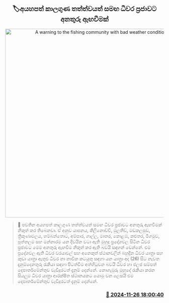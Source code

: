<p align='center'><b><h2 align='center' title='A warning to the fishing community with bad weather conditions'>🏷අයහපත් කාලගුණ තත්ත්වයත් සමඟ ධීවර ප්‍රජාවට අනතුරු ඇඟවීමක්</h2></b></p>
<p align='center'><img src='https://helakuru.sgp1.cdn.digitaloceanspaces.com/esana/images/lib/bort-85.jpg' width='600' alt='A warning to the fishing community with bad weather conditions'></p>

>📝 පවතින අයහපත් කාලගුණ තත්ත්වයත් සමඟ ධීවර ප්‍රජාවට අනතුරු ඇඟවීමක් නිකුත් කර තිබෙනවා.
ඒ අනුව යාපනය, කිලිනොච්චි, මුලතිව්, මඩකලපුව, ත්‍රිකුණාමලය, හම්බන්තොට, අම්පාර, ගාල්ල, මාතර, කොළඹ, කළුතර, මීගමුව, පුත්තලම සහ මන්නාරම යන දිවයින වටා ඇති මුහුදු ප්‍රදේශවල සිටින ධීවර ප්‍රජාවට මෙම අනතුරු ඇඟවීම නිකුත් කර ඇති බවයි සඳහන් වෙන්නේ.
එම ප්‍රදේශවල ඇති ධීවර වරයාවල් සහ අනෙකුත් ස්ථානවලින් බහුදින ධීවර යාත්‍රා සහ කුඩා යාත්‍රා ඇතුළු ධීවර නා නාවික කටයුතු සඳහා යන යාත්‍රා අද (26) සිට නැවත දැනුම්දෙනතුරු රැකියා සඳහා පිටත්වීම අත්හිටුවන බවයි ධීවර හා ජලජ සම්පත් දෙපාර්තමේන්තුව වැඩිදුරටත් දැනුම් දෙන්නේ.
නොගැඹුරු මුහුදේ රැකියා කරන සියලුම ධීවර යාත්‍රා ආරක්ෂිත ස්ථානයකට යොමු වන ලෙසයි එම දෙපාර්තමේන්තුව වැඩිදුරටත් දැනුම් දෙන්නේ. 


<h3 align='right'><a href='https://www.helakuru.lk/esana/p/105475/'>📅 2024-11-26 18:00:40</a></h3>

